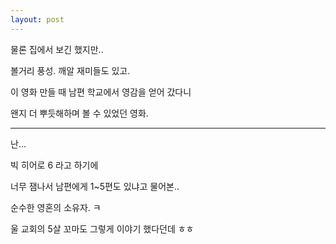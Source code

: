 ```yaml
---
layout: post
---
```

물론 집에서 보긴 했지만..

볼거리 풍성. 깨알 재미들도 있고.

이 영화 만들 때 남편 학교에서 영감을 얻어 갔다니 

왠지 더 뿌듯해하며 볼 수 있었던 영화.

---

난...

빅 히어로 6 라고 하기에

너무 잼나서 남편에게 1~5편도 있냐고 물어본.. 

순수한 영혼의 소유자. ㅋ

울 교회의 5살 꼬마도 그렇게 이야기 했다던데 ㅎㅎ



